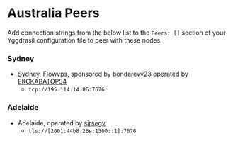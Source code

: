 # Australia Peers

Add connection strings from the below list to the `Peers: []` section of your
Yggdrasil configuration file to peer with these nodes.

### Sydney

* Sydney, Flowvps, sponsored by [bondarevv23](https://github.com/bondarevv23) operated by [EKCKABATOP54](androposhtar1029@gmail.com)
  * `tcp://195.114.14.86:7676`

### Adelaide

* Adelaide, operated by [sirsegv](https://sirsegv.moe/)
  * `tls://[2001:44b8:26e:1300::1]:7676`
